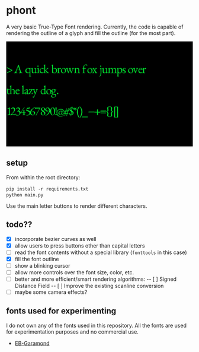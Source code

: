 # phont

A very basic True-Type Font rendering. Currently, the code is capable of rendering the outline of a glyph and fill the outline (for the most part).

<p align="center">
  <img src="./assets/phont_screenshot.png" width=700 />
</p>

## setup

From within the root directory:
```
pip install -r requirements.txt
python main.py
```

Use the main letter buttons to render different characters.

## todo??

- [x] incorporate bezier curves as well
- [x] allow users to press buttons other than capital letters
- [ ] read the font contents without a special library (`fonttools` in this case)
- [x] fill the font outline
- [ ] show a blinking cursor
- [ ] allow more controls over the font size, color, etc.
- [ ] better and more efficient/smart rendering algorithms:
-- [ ] Signed Distance Field
-- [ ] Improve the existing scanline conversion 
- [ ] maybe some camera effects?

## fonts used for experimenting

I do not own any of the fonts used in this repository. All the fonts are used for experimentation purposes and no commercial use.

- [EB-Garamond](https://github.com/georgd/EB-Garamond)
